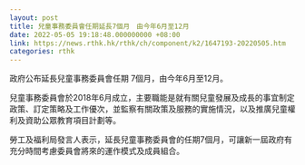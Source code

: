 ```yaml
---
layout: post
title: 兒童事務委員會任期延長7個月　由今年6月至12月
date: 2022-05-05 19:18:48.000000000 +08:00
link: https://news.rthk.hk/rthk/ch/component/k2/1647193-20220505.htm
categories: rthk
---
```


政府公布延長兒童事務委員會任期 7個月，由今年6月至12月。
 
兒童事務委員會於2018年6月成立，主要職能是就有關兒童發展及成長的事宜制定政策、訂定策略及工作優次，並監察有關政策及服務的實施情況，以及推廣兒童權利及資助公眾教育項目計劃等。
 
勞工及福利局發言人表示，延長兒童事務委員會的任期7個月，可讓新一屆政府有充分時間考慮委員會將來的運作模式及成員組合。
